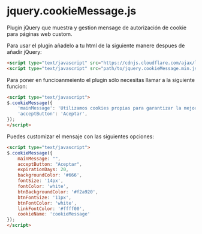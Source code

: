 # jquery.cookieMessage.js

Plugin jQuery que muestra y gestion mensage de autorización de cookie para páginas web custom. 

Para usar el plugin añadelo a tu html de la siguiente manere despues de añadir jQuery:

```html
<script type="text/javascript" src="https://cdnjs.cloudflare.com/ajax/libs/jquery/3.3.1/jquery.min.js"></script>
<script type="text/javascript" src="path/to/jquery.cookieMessage.min.js"></script>
```

Para poner en funcioanmeiento el plugin sólo necesitas llamar a la siguiente funcion:
```html
<script type="text/javascript">
$.cookieMessage({
    'mainMessage': 'Utilizamos cookies propias para garantizar la mejor experiencia a nuestros usuarios, elaborar información estadística y mejorar el rendimiento de nuestro sitio web. <br> Si clicas en <strong>Aceptar</strong> o continúas navegando, estarás aceptando los términos indicados en nuestra <a href="/path/to/politica-privacidad.html">política de cookies</a>. ',
    'acceptButton': 'Aceptar',
});
</script>
```

Puedes customizar el mensaje con las siguientes opciones:

```html
<script type="text/javascript">
$.cookieMessage({
    mainMessage: "",
    acceptButton: "Aceptar",
    expirationDays: 20,
    backgroundColor: '#666',
    fontSize: '14px',
    fontColor: 'white',
    btnBackgroundColor: '#f2a920',
    btnFontSize: '11px',
    btnFontColor: 'white',
    linkFontColor: '#ffff00',
    cookieName: 'cookieMessage'
});
</script>
```
